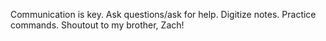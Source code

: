 Communication is key.
Ask questions/ask for help.
Digitize notes.
Practice commands.
Shoutout to my brother, Zach!
